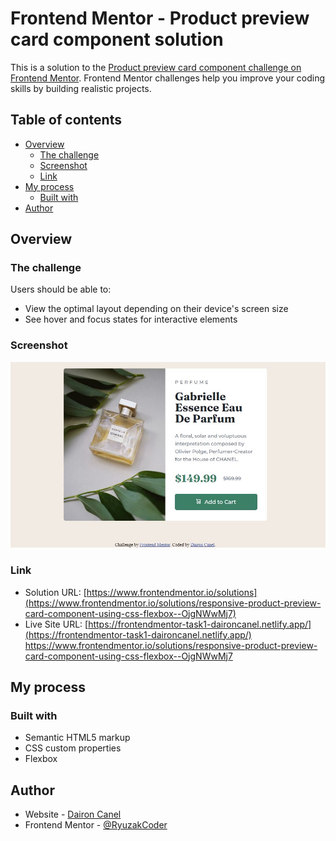 # Frontend Mentor - Product preview card component solution

This is a solution to the [Product preview card component challenge on Frontend Mentor](https://www.frontendmentor.io/challenges/product-preview-card-component-GO7UmttRfa). Frontend Mentor challenges help you improve your coding skills by building realistic projects. 

## Table of contents

- [Overview](#overview)
  - [The challenge](#the-challenge)
  - [Screenshot](#screenshot)
  - [Link](#link)
- [My process](#my-process)
  - [Built with](#built-with)
- [Author](#author)

## Overview

### The challenge

Users should be able to:

- View the optimal layout depending on their device's screen size
- See hover and focus states for interactive elements

### Screenshot

![Screenshot](./screenshot.jpg)

### Link

- Solution URL: [https://www.frontendmentor.io/solutions](https://www.frontendmentor.io/solutions/responsive-product-preview-card-component-using-css-flexbox--OjgNWwMj7)
- Live Site URL: [https://frontendmentor-task1-daironcanel.netlify.app/](https://frontendmentor-task1-daironcanel.netlify.app/)
https://www.frontendmentor.io/solutions/responsive-product-preview-card-component-using-css-flexbox--OjgNWwMj7

## My process

### Built with

- Semantic HTML5 markup
- CSS custom properties
- Flexbox

## Author

- Website - [Dairon Canel](https://portfolio-daironcanel.netlify.app)
- Frontend Mentor - [@RyuzakCoder](https://www.frontendmentor.io/profile/RyuzakCoder)

